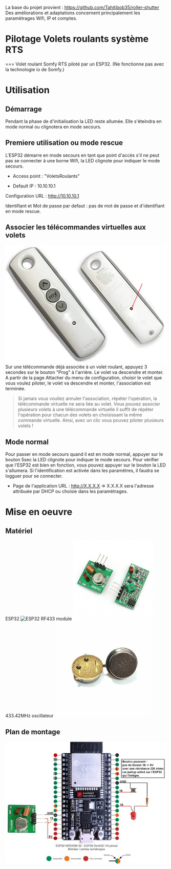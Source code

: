 La base du projet provient :
https://github.com/Tahitibob35/roller-shutter
Des améliorations et adaptations concernent principalement les paramètrages Wifi, IP et comptes.

# Pilotage Volets roulants système RTS
===
Volet roulant Somfy RTS piloté par un ESP32.
(Ne fonctionne pas avec la technologie io de Somfy.) 

# Utilisation
## Démarrage 

Pendant la phase de d'initialisation la LED reste allumée. Elle s'éteindra en mode normal ou clignotera en mode secours.

## Premiere utilisation ou mode rescue

L'ESP32 démarre en mode secours en tant que point d'accès s'il ne peut pas se connecter à une borne Wifi, la LED clignote pour indiquer le mode secours. 

* Access point : "VoletsRoulants"

* Default IP : 10.10.10.1

Configuration URL : http://10.10.10.1

Identifiant et Mot de passe par defaut : pas de mot de passe et d'identifiant en mode rescue. 

## Associer les télécommandes virtuelles aux volets
![Telecommande](/images/telecommande.jpg)
Sur une télécommande déjà associée à un volet roulant, appuyez 3 secondes sur le bouton "Prog" à l'arrière. Le volet va descendre et monter.
A partir de la page Attacher du menu de configuration, choisir le volet que vous voulez piloter, le volet va descendre et monter, l'association est terminée.

>Si jamais vous vouliez annuler l'association, répéter l'opération, la télécommande virtuelle ne sera liée au volet.
>Vous pouvez associer plusieurs volets à une télécommande virtuelle il suffit de répéter l'opération pour chacun des volets en choisissant la même commande virtuelle.
>Ainsi, avec un clic vous pouvez piloter plusieurs volets !

## Mode normal

Pour passer en mode secours quand il est en mode normal, appuyer sur le bouton 5sec la LED clignote pour indiquer le mode secours.
Pour vérifier que l'ESP32 est bien en fonction, vous pouvez appuyer sur le bouton la LED s'allumera.
Si l'identification est activée dans les paramètres, il faudra se logguer pour se connecter.

* Page de l'application URL : http://X.X.X.X => X.X.X.X sera l'adresse attribuée par DHCP ou choisie dans les paramètrages.

# Mise en oeuvre 
## Matériel 
ESP32
![ESP32](/images/esp32.jpg)
RF433 module
![RF433](/images/rf433-module.jpg)
433.42MHz oscillateur
![oscillateur](/images/oscillator.jpg)

## Plan de montage 

![Schema de montage ESP32](/images/Schema_de_montage_ESP32.jpg)

